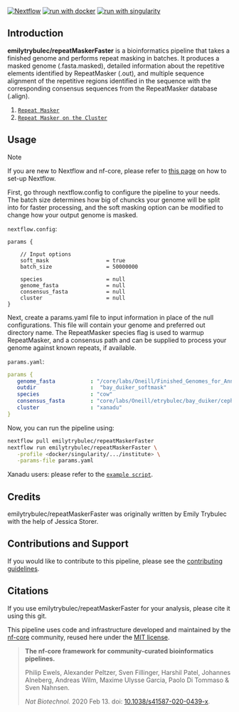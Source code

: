 [![Nextflow](https://img.shields.io/badge/nextflow%20DSL2-%E2%89%A523.04.0-23aa62.svg)](https://www.nextflow.io/)
[![run with docker](https://img.shields.io/badge/run%20with-docker-0db7ed?labelColor=000000&logo=docker)](https://www.docker.com/)
[![run with singularity](https://img.shields.io/badge/run%20with-singularity-1d355c.svg?labelColor=000000)](https://sylabs.io/docs/)

## Introduction

**emilytrybulec/repeatMaskerFaster** is a bioinformatics pipeline that takes a finished genome and performs repeat masking in batches. It produces a masked genome (.fasta.masked), detailed information about the repetitive elements identified by RepeatMasker (.out), and multiple sequence alignment of the repetitive regions identified in the sequence with the corresponding consensus sequences from the RepeatMasker database (.align). 

1. [`Repeat Masker`](https://www.repeatmasker.org/)
2. [`Repeat Masker on the Cluster`](https://github.com/Dfam-consortium/RepeatMasker_Nextflow)
   

## Usage

> [!NOTE]
> If you are new to Nextflow and nf-core, please refer to [this page](https://nf-co.re/docs/usage/installation) on how to set-up Nextflow.

First, go through nextflow.config to configure the pipeline to your needs. The batch size determines how big of chuncks your genome will be split into for faster processing, and the soft masking option can be modified to change how your output genome is masked.  


`nextflow.config`:

```config
params {

    // Input options
    soft_mask                  = true
    batch_size                 = 50000000

    species                    = null
    genome_fasta               = null
    consensus_fasta            = null
    cluster                    = null
}
```


Next, create a params.yaml file to input information in place of the null configurations. This file will contain your genome and preferred out directory name. The RepeatMasker species flag is used to warmup RepeatMasker, and a consensus path and can be supplied to process your genome against known repeats, if available.     
  
`params.yaml`:

```yaml
params {
   genome_fasta           : "/core/labs/Oneill/Finished_Genomes_for_Annotation/BayDuikerCDO11_5Jan2023_RaconR3.fasta"
   outdir                 :  "bay_duiker_softmask"
   species                : "cow"
   consensus_fasta        : "core/labs/Oneill/etrybulec/bay_duiker/cephalophus_dorsalis_ad.fa"
   cluster                : "xanadu"
}
```

Now, you can run the pipeline using:

```bash
nextflow pull emilytrybulec/repeatMaskerFaster
nextflow run emilytrybulec/repeatMaskerFaster \
   -profile <docker/singularity/.../institute> \
   -params-file params.yaml
```

Xanadu users: please refer to the [`example script`](https://github.com/emilytrybulec/repeat_curation/blob/main/nextflow.sh).    


## Credits

emilytrybulec/repeatMaskerFaster was originally written by Emily Trybulec with the help of Jessica Storer.


## Contributions and Support

If you would like to contribute to this pipeline, please see the [contributing guidelines](.github/CONTRIBUTING.md).

## Citations
If you use emilytrybulec/repeatMaskerFaster for your analysis, please cite it using this git.


This pipeline uses code and infrastructure developed and maintained by the [nf-core](https://nf-co.re) community, reused here under the [MIT license](https://github.com/nf-core/tools/blob/master/LICENSE).

> **The nf-core framework for community-curated bioinformatics pipelines.**
>
> Philip Ewels, Alexander Peltzer, Sven Fillinger, Harshil Patel, Johannes Alneberg, Andreas Wilm, Maxime Ulysse Garcia, Paolo Di Tommaso & Sven Nahnsen.
>
> _Nat Biotechnol._ 2020 Feb 13. doi: [10.1038/s41587-020-0439-x](https://dx.doi.org/10.1038/s41587-020-0439-x).
